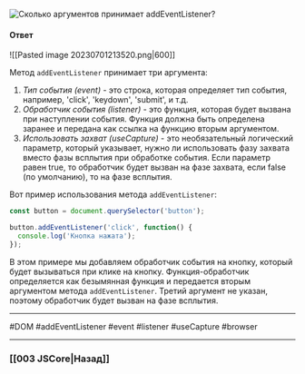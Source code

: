 ![Сколько аргументов принимает `addEventListener`?](https://youtu.be/7TvS0iKR3_c?t=538)

#### Ответ

![[Pasted image 20230701213520.png|600]]

Метод `addEventListener` принимает три аргумента:
1. *Тип события (event)* - это строка, которая определяет тип события, например, 'click', 'keydown', 'submit', и т.д.
2. *Обработчик события (listener)* - это функция, которая будет вызвана при наступлении события. Функция должна быть определена заранее и передана как ссылка на функцию вторым аргументом.
3. *Использовать захват (useCapture)* - это необязательный логический параметр, который указывает, нужно ли использовать фазу захвата вместо фазы всплытия при обработке события. Если параметр равен true, то обработчик будет вызван на фазе захвата, если false (по умолчанию), то на фазе всплытия.

Вот пример использования метода `addEventListener`:

```javascript
const button = document.querySelector('button');

button.addEventListener('click', function() {
  console.log('Кнопка нажата');
});
```

В этом примере мы добавляем обработчик события на кнопку, который будет вызываться при клике на кнопку. Функция-обработчик определяется как безымянная функция и передается вторым аргументом метода `addEventListener`. Третий аргумент не указан, поэтому обработчик будет вызван на фазе всплытия.

___
#DOM #addEventListener #event #listener #useCapture #browser 

___
### [[003 JSCore|Назад]]